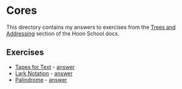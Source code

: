 # Cores

This directory contains my answers to exercises from the [Trees and Addressing](https://docs.urbit.org/courses/hoon-school/G-trees) section of the Hoon School docs.

## Exercises

* [Tapes for Text](https://docs.urbit.org/courses/hoon-school/G-trees#exercise-tapes-for-text) - [answer](./exercises/tapes-for-text.hoon)
* [Lark Notation](https://docs.urbit.org/courses/hoon-school/G-trees#exercise-lark-notation) - [answer](./exercises/lark-notation.hoon)
* [Palindrome](https://docs.urbit.org/courses/hoon-school/G-trees#exercise-palindrome) - [answer](./exercises/palindrome.hoon)